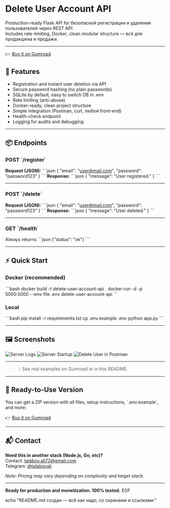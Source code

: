 
# Delete User Account API

Production-ready Flask API for безопасной регистрации и удаления пользователей через REST API.  
Includes rate-limiting, Docker, clean modular structure — всё для продакшена и продажи.

---

👉 [Buy it on Gumroad](https://talabov.gumroad.com/)

## 🚀 Features

- Registration and instant user deletion via API
- Secure password hashing (no plain passwords)
- SQLite by default, easy to switch DB in .env
- Rate limiting (anti-abuse)
- Docker-ready, clean project structure
- Simple integration (Postman, curl, любой front-end)
- Health-check endpoint
- Logging for audits and debugging

---

## 📦 Endpoints

### POST \`/register\`

**Request (JSON):**
\`\`\`json
{
  "email": "user@mail.com",
  "password": "password123"
}
\`\`\`
**Response:**
\`\`\`json
{
  "message": "User registered."
}
\`\`\`

---

### POST \`/delete\`

**Request (JSON):**
\`\`\`json
{
  "email": "user@mail.com",
  "password": "password123"
}
\`\`\`
**Response:**
\`\`\`json
{
  "message": "User deleted."
}
\`\`\`

---

### GET \`/health\`

Always returns
\`\`\`json
{"status": "ok"}
\`\`\`

---

## ⚡ Quick Start

### Docker (recommended)
\`\`\`bash
docker build -t delete-user-account-api .
docker run -d -p 5000:5000 --env-file .env delete-user-account-api
\`\`\`

### Local
\`\`\`bash
pip install -r requirements.txt
cp .env.example .env
python app.py
\`\`\`

---

## 🖼️ Screenshots

![Server Logs](server_logs.png)
![Server Startup](start_server.png)
![Delete User in Postman](delete_user_account.png)

---

> 💡 See real examples on Gumroad or in this README.

---

## 💼 Ready-to-Use Version

You can get a ZIP version with all files, setup instructions, \`.env.example\`, and more:

👉 [Buy it on Gumroad](https://talabov.gumroad.com/)

---

## 📬 Contact

**Need this in another stack (Node.js, Go, etc)?**  
Contact: talabov.ali72@gmail.com  
Telegram: [@talabovali](https://t.me/talabovali)

*Note: Pricing may vary depending on complexity and target stack.*

---

**Ready for production and monetization. 100% tested.**
EOF

echo "README.md создан — всё как надо, со скринами и ссылками."
